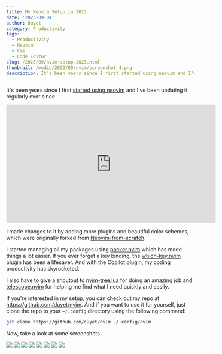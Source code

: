 ```yaml
---
title: My Neovim Setup in 2023
date: '2023-09-04'
author: Duyet
category: Productivity
tags:
  - Productivity
  - Neovim
  - Vim
  - Code Editor
slug: /2023/09/nvim-setup-2023.html
thumbnail: /media/2023/09/nvim/screenshot_4.png
description: It's been years since I first started using neovim and I've been updating it regularly ever since.
---
```


It's been years since I first [started using neovim](https://blog.duyet.net/2021/06/neovim.html) and I've been updating it regularly ever since. 

<center>
<iframe width="560" height="315" src="https://www.youtube.com/embed/HzFWny-BUag?si=LRqkYfwX38tesz_K" title="YouTube video player" frameborder="0" allow="accelerometer; autoplay; clipboard-write; encrypted-media; gyroscope; picture-in-picture; web-share" allowfullscreen></iframe>
</center>

I made changes to it by adding more plugins and beautiful color schemes, which were originally forked from [Neovim-from-scratch](https://github.com/LunarVim/Neovim-from-scratch).

I started managing all my packages using [packer.nvim](https://github.com/wbthomason/packer.nvim) which has made things a lot easier. If you ever forget a key binding, the [which-key.nvim](https://github.com/folke/which-key.nvim) plugin has been a lifesaver. And with the Copilot plugin, my coding productivity has skyrocketed. 

I also have to give a shoutout to [nvim-tree.lua](https://github.com/nvim-tree/nvim-tree.lua) for doing an amazing job and [telescope.nvim](https://github.com/nvim-telescope/telescope.nvim) for helping me find what I need quickly and easily. 

If you're interested in my setup, you can check out my repo at https://github.com/duyet/nvim. And if you want to use it for yourself, just clone the repo to your `~/.config` directory using the following command: 

```bash
git clone https://github.com/duyet/nvim ~/.config/nvim 
```

Now, take a look at some screenshots.

![](/media/2023/09/nvim/screenshot_1.png)
![](/media/2023/09/nvim/screenshot_2.png)
![](/media/2023/09/nvim/screenshot_3.png)
![](/media/2023/09/nvim/screenshot_4.png)
![](/media/2023/09/nvim/screenshot_5.png)
![](/media/2023/09/nvim/screenshot_6.png)
![](/media/2023/09/nvim/screenshot_7.png)
![](/media/2023/09/nvim/screenshot_8.png)
